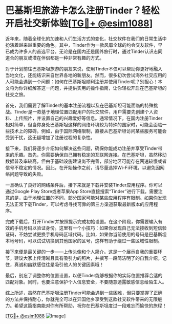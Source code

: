 # 巴基斯坦旅游卡怎么注册Tinder？轻松开启社交新体验[[TG💪+ @esim1088](https://t.me/s/esim1088)]

近年来，随着全球化的加速和人们生活方式的变化，社交软件在我们的日常生活中扮演着越来越重要的角色。其中，Tinder作为一款风靡全球的约会交友软件，早已成为许多人的首选平台。无论是在国内还是国外旅行时，通过Tinder认识志同道合的朋友或潜在伴侣都是一种非常有趣的方式。

对于计划前往巴基斯坦旅游的朋友来说，使用Tinder不仅可以帮助你更好地融入当地文化，还能结识来自世界各地的新朋友。然而，很多初次尝试海外社交应用的人可能会遇到一个问题：如何在巴基斯坦顺利注册并使用Tinder呢？别担心！本文将为你详细解答这一问题，并提供实用的操作指南，让你轻松开启在巴基斯坦的社交之旅。

首先，我们需要了解Tinder的基本注册流程以及在巴基斯坦可能面临的特殊挑战。Tinder是一款基于地理位置匹配用户的社交软件，用户需要先创建个人资料、上传照片，并设置自己的兴趣爱好等信息。通常情况下，在国内注册Tinder相对简单，但当你身处巴基斯坦这样的网络环境较为特殊的国家时，可能会面临一些技术上的障碍。例如，由于国际网络限制，直接从巴基斯坦访问某些服务可能会受到干扰，这无疑增加了注册过程的复杂性。

接下来，我们将逐步介绍如何解决这些问题，确保你能成功注册并享受Tinder带来的乐趣。首先，你需要确保自己拥有稳定的互联网连接。在巴基斯坦，虽然移动数据普及率较高，但由于基础设施建设尚不完善，部分地区可能存在网速较慢或者信号不稳定的情况。因此，在开始操作之前，请尽量选择Wi-Fi环境，以避免因网络问题导致的失败。

一旦确认了良好的网络条件后，接下来就是下载并安装Tinder应用程序。你可以通过Google Play Store或者苹果App Store直接搜索“Tinder”进行下载。需要注意的是，由于地理位置的不同，部分国家可能对某些应用程序有限制。如果你发现无法正常下载Tinder，可以考虑寻找可靠的第三方渠道获取最新版本的应用程序。

完成下载后，打开Tinder并按照提示完成初始设置。在这个阶段，你需要输入有效的手机号码以验证身份。这里有一个小技巧：如果你发现自己无法接收到短信验证码，不妨尝试更换手机号码区域代码。比如，如果你当前使用的号码是巴基斯坦本地号码，可以试试切换到其他国家的区号，这样有助于绕过一些区域性限制。

接下来便是最关键的一步——上传头像和个人简介。这是一个展示自我的重要环节，建议大家上传清晰且具有吸引力的照片，并撰写一段简洁明了的自我介绍。记住，真诚和幽默感往往是吸引他人的关键因素哦！

最后，别忘了调整你的位置设置，以便Tinder能够根据你的实际位置推荐合适的匹配对象。同时，也要注意保护个人信息安全，不要随意透露敏感信息给陌生人。

综上所述，虽然在巴基斯坦注册Tinder可能会遇到一些困难，但只要掌握了正确的方法并保持耐心，你就完全可以在异国他乡享受到这款社交软件带来的无限魅力。希望这篇指南能对你有所帮助，祝你在巴基斯坦度过一段难忘而愉快的旅程！

[[TG💪+ @esim1088](https://t.me/s/esim1088) ![Image](https://i.postimg.cc/4NQfJmqS/Snipaste-2025-05-13-00-14-12.png)]